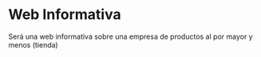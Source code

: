 # Web Informativa
Será una web informativa sobre una empresa de productos al por mayor y menos (tienda)
